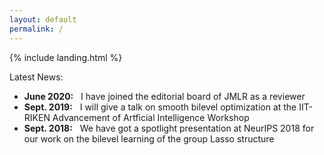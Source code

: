 ```yaml
---
layout: default
permalink: /
---
```


{% include landing.html %}

<div class="newstitle"> Latest News:</div>
<ul>
  <li><b>June 2020:</b>&nbsp;&nbsp; I have joined the editorial board of JMLR as a reviewer</li>
  <li><b>Sept. 2019:</b>&nbsp;&nbsp; I will give a talk on smooth bilevel optimization at the IIT-RIKEN Advancement of Artficial Intelligence Workshop</li>
  <li><b>Sept. 2018:</b>&nbsp;&nbsp; We have got a spotlight presentation at NeurIPS 2018 for our work on the bilevel learning of the group Lasso structure</li>
</ul>